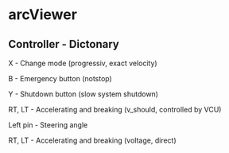 # arcViewer

## Controller - Dictonary
X - Change mode (progressiv, exact velocity)

B - Emergency button (notstop)

Y - Shutdown button (slow system shutdown)

RT, LT - Accelerating and breaking (v_should, controlled by VCU)

Left pin - Steering angle

RT, LT - Accelerating and breaking (voltage, direct)